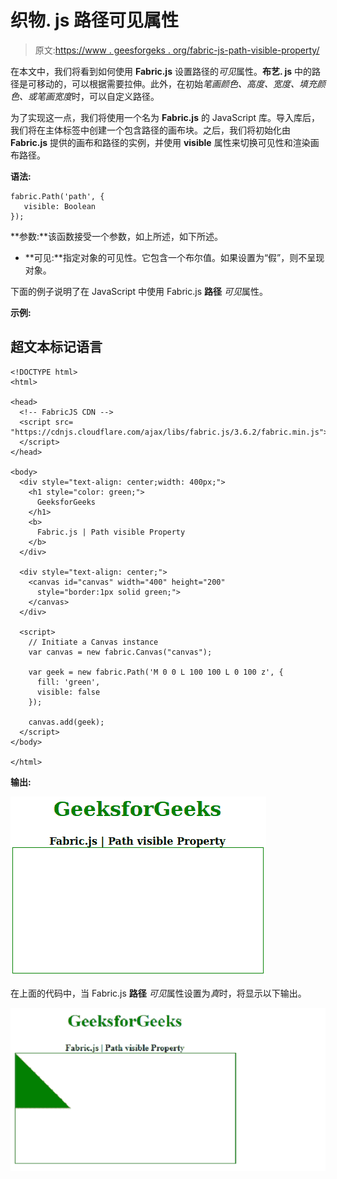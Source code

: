 # 织物. js 路径可见属性

> 原文:[https://www . geesforgeks . org/fabric-js-path-visible-property/](https://www.geeksforgeeks.org/fabric-js-path-visible-property/)

在本文中，我们将看到如何使用 **Fabric.js** 设置路径的*可见*属性。**布艺. js** 中的路径是可移动的，可以根据需要拉伸。此外，在初始*笔画颜色、高度、宽度、填充颜色、*或*笔画宽度*时，可以自定义路径。

为了实现这一点，我们将使用一个名为 **Fabric.js** 的 JavaScript 库。导入库后，我们将在主体标签中创建一个包含路径的画布块。之后，我们将初始化由 **Fabric.js** 提供的画布和路径的实例，并使用 **visible** 属性来切换可见性和渲染画布路径。

**语法:**

```
fabric.Path('path', {
   visible: Boolean
});
```

**参数:**该函数接受一个参数，如上所述，如下所述。

*   **可见:**指定对象的可见性。它包含一个布尔值。如果设置为“假”，则不呈现对象。

下面的例子说明了在 JavaScript 中使用 Fabric.js **路径** *可见*属性。

**示例:**

## 超文本标记语言

```
<!DOCTYPE html> 
<html> 

<head>
  <!-- FabricJS CDN -->
  <script src= 
"https://cdnjs.cloudflare.com/ajax/libs/fabric.js/3.6.2/fabric.min.js"> 
  </script> 
</head> 

<body> 
  <div style="text-align: center;width: 400px;"> 
    <h1 style="color: green;"> 
      GeeksforGeeks 
    </h1>
    <b> 
      Fabric.js | Path visible Property 
    </b> 
  </div> 

  <div style="text-align: center;"> 
    <canvas id="canvas" width="400" height="200"
      style="border:1px solid green;"> 
    </canvas> 
  </div> 

  <script> 
    // Initiate a Canvas instance 
    var canvas = new fabric.Canvas("canvas"); 

    var geek = new fabric.Path('M 0 0 L 100 100 L 0 100 z', {
      fill: 'green',
      visible: false
    });

    canvas.add(geek);
  </script> 
</body> 

</html>
```

**输出:**

![](img/7ba728f3d3f27cf8a46297ca8d6447fb.png)

在上面的代码中，当 Fabric.js **路径** *可见*属性设置为*真*时，将显示以下输出。

![](img/107a294993ae867f3aae4120370b2454.png)